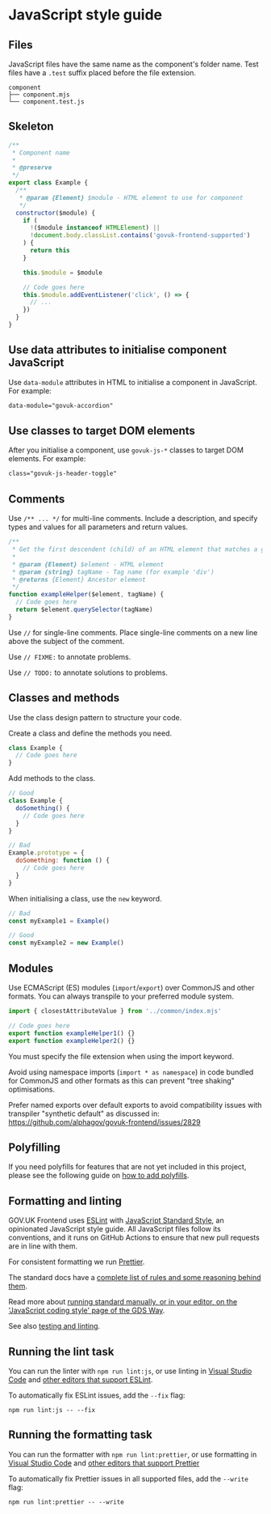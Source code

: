 # JavaScript style guide

## Files

JavaScript files have the same name as the component's folder name. Test files have a `.test` suffix placed before the file extension.

```console
component
├── component.mjs
└── component.test.js
```

## Skeleton

```mjs
/**
 * Component name
 *
 * @preserve
 */
export class Example {
  /**
   * @param {Element} $module - HTML element to use for component
   */
  constructor($module) {
    if (
      !($module instanceof HTMLElement) ||
      !document.body.classList.contains('govuk-frontend-supported')
    ) {
      return this
    }

    this.$module = $module

    // Code goes here
    this.$module.addEventListener('click', () => {
      // ...
    })
  }
}
```

## Use data attributes to initialise component JavaScript

Use `data-module` attributes in HTML to initialise a component in JavaScript. For example:

```html
data-module="govuk-accordion"
```

## Use classes to target DOM elements

After you initialise a component, use `govuk-js-*` classes to target DOM elements. For example:

```html
class="govuk-js-header-toggle"
```

## Comments

Use `/** ... */` for multi-line comments. Include a description, and specify types and values for all parameters and return values.

```mjs
/**
 * Get the first descendent (child) of an HTML element that matches a given tag name
 *
 * @param {Element} $element - HTML element
 * @param {string} tagName - Tag name (for example 'div')
 * @returns {Element} Ancestor element
 */
function exampleHelper($element, tagName) {
  // Code goes here
  return $element.querySelector(tagName)
}
```

Use `//` for single-line comments. Place single-line comments on a new line above the subject of the comment.

Use `// FIXME:` to annotate problems.

Use `// TODO:` to annotate solutions to problems.

## Classes and methods

Use the class design pattern to structure your code.

Create a class and define the methods you need.

```mjs
class Example {
  // Code goes here
}
```

Add methods to the class.

```mjs
// Good
class Example {
  doSomething() {
    // Code goes here
  }
}

// Bad
Example.prototype = {
  doSomething: function () {
    // Code goes here
  }
}
```

When initialising a class, use the `new` keyword.

```mjs
// Bad
const myExample1 = Example()

// Good
const myExample2 = new Example()
```

## Modules

Use ECMAScript (ES) modules (`import`/`export`) over CommonJS and other formats. You can always transpile to your preferred module system.

```mjs
import { closestAttributeValue } from '../common/index.mjs'

// Code goes here
export function exampleHelper1() {}
export function exampleHelper2() {}
```

You must specify the file extension when using the import keyword.

Avoid using namespace imports (`import * as namespace`) in code bundled for CommonJS and other formats as this can prevent "tree shaking" optimisations.

Prefer named exports over default exports to avoid compatibility issues with transpiler "synthetic default" as discussed in: https://github.com/alphagov/govuk-frontend/issues/2829

## Polyfilling

If you need polyfills for features that are not yet included in this project, please see the following guide on [how to add polyfills](../polyfilling.md).

## Formatting and linting

GOV.UK Frontend uses [ESLint](https://eslint.org) with [JavaScript Standard Style](https://standardjs.com), an opinionated JavaScript style guide. All JavaScript files follow its conventions, and it runs on GitHub Actions to ensure that new pull requests are in line with them.

For consistent formatting we run [Prettier](https://prettier.io).

The standard docs have a [complete list of rules and some reasoning behind them](https://standardjs.com/rules.html).

Read more about [running standard manually, or in your editor, on the 'JavaScript coding style' page of the GDS Way](https://gds-way.cloudapps.digital/manuals/programming-languages/js.html#linting).

See also [testing and linting](/docs/releasing/testing-and-linting.md).

## Running the lint task

You can run the linter with `npm run lint:js`, or use linting in [Visual Studio Code](https://marketplace.visualstudio.com/items?itemName=dbaeumer.vscode-eslint) and [other editors that support ESLint](https://eslint.org/docs/latest/use/integrations#editors).

To automatically fix ESLint issues, add the `--fix` flag:

```shell
npm run lint:js -- --fix
```

## Running the formatting task

You can run the formatter with `npm run lint:prettier`, or use formatting in [Visual Studio Code](https://marketplace.visualstudio.com/items?itemName=esbenp.prettier-vscode) and [other editors that support Prettier](https://prettier.io/docs/en/editors.html)

To automatically fix Prettier issues in all supported files, add the `--write` flag:

```shell
npm run lint:prettier -- --write
```
